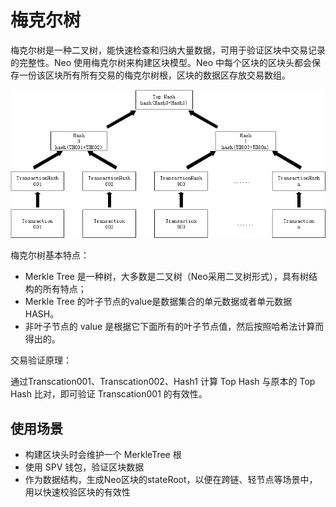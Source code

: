# 梅克尔树

梅克尔树是一种二叉树，能快速检查和归纳大量数据，可用于验证区块中交易记录的完整性。Neo 使用梅克尔树来构建区块模型。Neo 中每个区块的区块头都会保存一份该区块所有所有交易的梅克尔树根，区块的数据区存放交易数组。

![](../../images/blockchain/MerkleTree01.png)

梅克尔树基本特点：

- Merkle Tree 是一种树，大多数是二叉树（Neo采用二叉树形式），具有树结构的所有特点；
- Merkle Tree 的叶子节点的value是数据集合的单元数据或者单元数据 HASH。
- 非叶子节点的 value 是根据它下面所有的叶子节点值，然后按照哈希法计算而得出的。

交易验证原理：

通过Transcation001、Transcation002、Hash1 计算 Top Hash 与原本的 Top Hash 比对，即可验证 Transcation001 的有效性。

## 使用场景

- 构建区块头时会维护一个 MerkleTree 根
- 使用 SPV 钱包，验证区块数据
- 作为数据结构，生成Neo区块的stateRoot，以便在跨链、轻节点等场景中， 用以快速校验区块的有效性